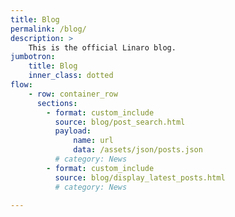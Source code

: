 ```yaml
---
title: Blog
permalink: /blog/
description: >
    This is the official Linaro blog.
jumbotron:
    title: Blog
    inner_class: dotted
flow:
    - row: container_row
      sections:
        - format: custom_include
          source: blog/post_search.html
          payload:
              name: url
              data: /assets/json/posts.json
          # category: News
        - format: custom_include
          source: blog/display_latest_posts.html
          # category: News

---
```

